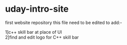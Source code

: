# uday-intro-site
first website repository
this file need to be edited to add:-

1]c++ skill bar at place of UI <br />
2]find and edit logo for C++ skill bar
